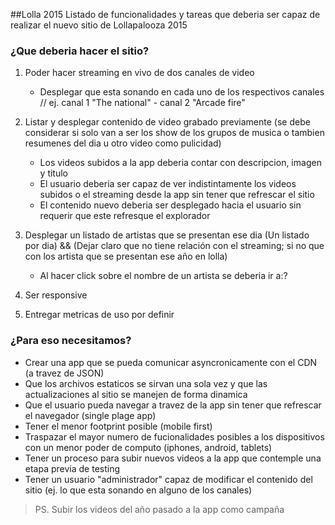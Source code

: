 ##Lolla 2015
Listado de funcionalidades y tareas que deberia ser capaz de realizar el nuevo sitio de Lollapalooza 2015


### ¿Que deberia hacer el sitio?

1. Poder hacer streaming en vivo de dos canales de video
	* Desplegar que esta sonando en cada uno de los respectivos canales // ej. canal 1 "The national" - canal 2 "Arcade fire"

2. Listar y desplegar contenido de video grabado previamente (se debe considerar si solo van a ser los show de los grupos de musica o tambien resumenes del dia u otro video como pulicidad)
	* Los videos subidos a la app deberia contar con descripcion, imagen y titulo
	* El usuario deberia ser capaz de ver indistintamente los videos subidos o el streaming desde la app sin tener que refrescar el sitio
	* El contenido nuevo deberia ser desplegado hacia el usuario sin requerir que este refresque el explorador

3. Desplegar un listado de artistas que se presentan ese dia (Un listado por dia) && (Dejar claro que no tiene relación con el streaming; si no que con los artista que se presentan ese año en lolla)
	* Al hacer click sobre el nombre de un artista se deberia ir a:?

4. Ser responsive

5. Entregar metricas de uso por definir


### ¿Para eso necesitamos?

* Crear una app que se pueda comunicar asyncronicamente con el CDN (a travez de JSON)
* Que los archivos estaticos se sirvan una sola vez y que las actualizaciones al sitio se manejen de forma dinamica
* Que el usuario pueda navegar a travez de la app sin tener que refrescar el navegador (single plage app)
* Tener el menor footprint posible (mobile first)
* Traspazar el mayor numero de fucionalidades posibles a los dispositivos con un menor poder de computo (iphones, android, tablets)
* Tener un proceso para subir nuevos videos a la app que contemple una etapa previa de testing
* Tener un usuario "administrador" capaz de modificar el contenido del sitio (ej. lo que esta sonando en alguno de los canales)

> PS. Subir los videos del año pasado a la app como campaña

